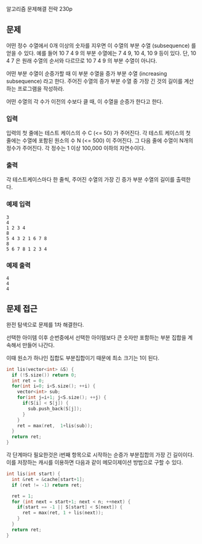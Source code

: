 알고리즘 문제해결 전략 230p

## 문제

어떤 정수 수열에서 0개 이상의 숫자를 지우면 이 수열의 부분 수열 (subsequence) 를 얻을 수 있다. 예를 들어 10 7 4 9 의 부분 수열에는 7 4 9, 10 4, 10 9 등이 있다. 단, 10 4 7 은 원래 수열의 순서와 다르므로 10 7 4 9 의 부분 수열이 아니다.

어떤 부분 수열이 순증가할 때 이 부분 수열을 증가 부분 수열 (increasing subsequence) 라고 한다. 주어진 수열의 증가 부분 수열 중 가장 긴 것의 길이를 계산하는 프로그램을 작성하라.

어떤 수열의 각 수가 이전의 수보다 클 때, 이 수열을 순증가 한다고 한다.

### 입력

입력의 첫 줄에는 테스트 케이스의 수 C (<= 50) 가 주어진다. 각 테스트 케이스의 첫 줄에는 수열에 포함된 원소의 수 N (<= 500) 이 주어진다. 그 다음 줄에 수열이 N개의 정수가 주어진다. 각 정수는 1 이상 100,000 이하의 자연수이다.

### 출력

각 테스트케이스마다 한 줄씩, 주어진 수열의 가장 긴 증가 부분 수열의 길이를 출력한다.

### 예제 입력
```
3
4
1 2 3 4
8
5 4 3 2 1 6 7 8 
8
5 6 7 8 1 2 3 4
```
### 예제 출력
```
4
4
4
```

## 문제 접근

완전 탐색으로 문제를 1차 해결한다.

선택한 아이템 이후 순번중에서 선택한 아이템보다 큰 숫자만 포함하는 부분 집합을 계속해서 만들어 나간다.

이때 원소가 하나인 집합도 부분집합이기 때문에 최소 크기는 1이 된다.


```cpp
int lis(vector<int> &S) {
  if (!S.size()) return 0;
  int ret = 0;
  for(int i=0; i<S.size(); ++i) {
    vector<int> sub;
    for(int j=i+1; j<S.size(); ++j) {
      if(S[i] < S[j]) {
        sub.push_back(S[j]);
      }
    }
    ret = max(ret,  1+lis(sub));
  }
  return ret;
}
```

각 단계마다 필요한것은 i번째 항목으로 시작하는 순증가 부분집합의 가장 긴 길이이다. 이를 저장하는 캐시를 이용하면 다음과 같이 메모이제이션 방법으로 구할 수 있다.

```cpp
int lis(int start) {
  int &ret = &cache[start+1];
  if (ret != -1) return ret;

  ret = 1;
  for (int next = start+1; next < n; ++next) {
    if(start == -1 || S[start] < S[next]) {
      ret = max(ret, 1 + lis(next));
    }
  }
  return ret;
}
```
